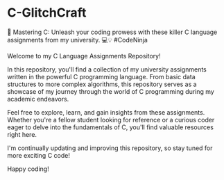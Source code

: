 # C-GlitchCraft
🚀 Mastering C: Unleash your coding prowess with these killer C language assignments from my university. 💻💡 #CodeNinja

Welcome to my C Language Assignments Repository!

In this repository, you'll find a collection of my university assignments written in the powerful C programming language. From basic data structures to more complex algorithms, this repository serves as a showcase of my journey through the world of C programming during my academic endeavors.

Feel free to explore, learn, and gain insights from these assignments. Whether you're a fellow student looking for reference or a curious coder eager to delve into the fundamentals of C, you'll find valuable resources right here.

I'm continually updating and improving this repository, so stay tuned for more exciting C code!

Happy coding!
